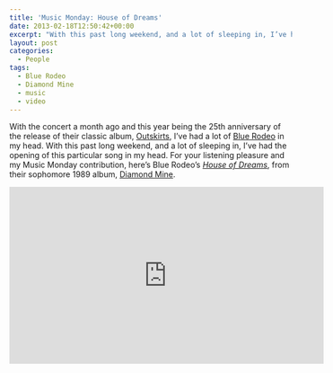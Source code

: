 ```yaml
---
title: 'Music Monday: House of Dreams'
date: 2013-02-18T12:50:42+00:00
excerpt: "With this past long weekend, and a lot of sleeping in, I’ve had the opening of this particular song in my head."
layout: post
categories:
  - People
tags:
  - Blue Rodeo
  - Diamond Mine
  - music
  - video
---
```

With the concert a month ago and this year being the 25th anniversary of the release of their classic album, [Outskirts](http://en.wikipedia.org/wiki/Outskirts_(album)), I&#8217;ve had a lot of [Blue Rodeo](http://bluerodeo.com/) in my head. With this past long weekend, and a lot of sleeping in, I&#8217;ve had the opening of this particular song in my head. For your listening pleasure and my Music Monday contribution, here&#8217;s Blue Rodeo&#8217;s [_House of Dreams_](http://www.bluerodeo.com/discography/diamond-mine/), from their sophomore 1989 album, [Diamond Mine](http://en.wikipedia.org/wiki/Diamond_Mine_(Blue_Rodeo_album)).

<div class="video-container">
	<iframe width="560" height="315" src="https://www.youtube.com/embed/oipMM7kiyLw" frameborder="0" allowfullscreen></iframe>
</div>